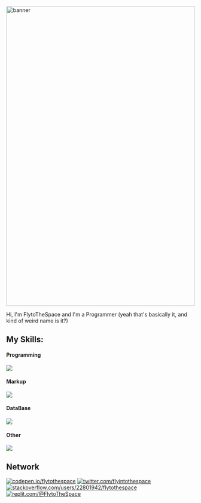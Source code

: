 
<img src="./banner.png" alt="banner" style="width: 100%; height: 20vh; object-fit: cover; object-position: center;">

Hi, I'm FlytoTheSpace and I'm a Programmer (yeah that's basically it, and kind of weird name is it?)
## My Skills:
#### Programming
![](https://skillicons.dev/icons?i=c,ts,nodejs,python,bash&theme=dark)
#### Markup
![](https://skillicons.dev/icons?i=vue,htmx,bootstrap,md&theme=dark)
#### DataBase
![](https://skillicons.dev/icons?i=mongodb,redis,mysql&theme=dark)
#### Other
![](https://skillicons.dev/icons?i=docker,expressgit&theme=dark)

## Network
[![codepen.io/flytothespace](https://skillicons.dev/icons?i=codepen&theme=dark)](https://codepen.io/flytothespace)
[![twitter.com/flyintothespace](https://skillicons.dev/icons?i=twitter&theme=dark)](https://twitter.com/flyintothespace)
[![stackoverflow.com/users/22801942/flytothespace](https://skillicons.dev/icons?i=stackoverflow&theme=dark)](https://stackoverflow.com/users/22801942/flytothespace)
[![replit.com/@FlytoTheSpace](https://skillicons.dev/icons?i=replit&theme=dark)](https://replit.com/@FlytoTheSpace)

